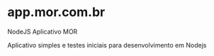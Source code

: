 # app.mor.com.br

NodeJS Aplicativo MOR

Aplicativo simples e testes iniciais para desenvolvimento em Nodejs


